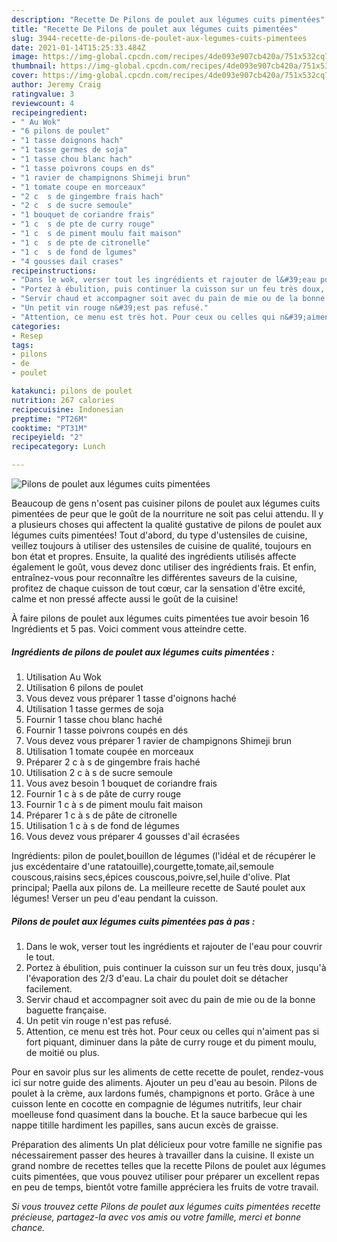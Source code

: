 ```yaml
---
description: "Recette De Pilons de poulet aux légumes cuits pimentées"
title: "Recette De Pilons de poulet aux légumes cuits pimentées"
slug: 3944-recette-de-pilons-de-poulet-aux-legumes-cuits-pimentees
date: 2021-01-14T15:25:33.484Z
image: https://img-global.cpcdn.com/recipes/4de093e907cb420a/751x532cq70/pilons-de-poulet-aux-legumes-cuits-pimentees-photo-principale-de-la-recette.jpg
thumbnail: https://img-global.cpcdn.com/recipes/4de093e907cb420a/751x532cq70/pilons-de-poulet-aux-legumes-cuits-pimentees-photo-principale-de-la-recette.jpg
cover: https://img-global.cpcdn.com/recipes/4de093e907cb420a/751x532cq70/pilons-de-poulet-aux-legumes-cuits-pimentees-photo-principale-de-la-recette.jpg
author: Jeremy Craig
ratingvalue: 3
reviewcount: 4
recipeingredient:
- " Au Wok"
- "6 pilons de poulet"
- "1 tasse doignons hach"
- "1 tasse germes de soja"
- "1 tasse chou blanc hach"
- "1 tasse poivrons coups en ds"
- "1 ravier de champignons Shimeji brun"
- "1 tomate coupe en morceaux"
- "2 c  s de gingembre frais hach"
- "2 c  s de sucre semoule"
- "1 bouquet de coriandre frais"
- "1 c  s de pte de curry rouge"
- "1 c  s de piment moulu fait maison"
- "1 c  s de pte de citronelle"
- "1 c  s de fond de lgumes"
- "4 gousses dail crases"
recipeinstructions:
- "Dans le wok, verser tout les ingrédients et rajouter de l&#39;eau pour couvrir le tout."
- "Portez à ébulition, puis continuer la cuisson sur un feu très doux, jusqu&#39;à l&#39;évaporation des 2/3 d&#39;eau. La chair du poulet doit se détacher facilement."
- "Servir chaud et accompagner soit avec du pain de mie ou de la bonne baguette française."
- "Un petit vin rouge n&#39;est pas refusé."
- "Attention, ce menu est très hot. Pour ceux ou celles qui n&#39;aiment pas si fort piquant, diminuer dans la pâte de curry rouge et du piment moulu, de moitié ou plus."
categories:
- Resep
tags:
- pilons
- de
- poulet

katakunci: pilons de poulet 
nutrition: 267 calories
recipecuisine: Indonesian
preptime: "PT26M"
cooktime: "PT31M"
recipeyield: "2"
recipecategory: Lunch

---
```



![Pilons de poulet aux légumes cuits pimentées](https://img-global.cpcdn.com/recipes/4de093e907cb420a/751x532cq70/pilons-de-poulet-aux-legumes-cuits-pimentees-photo-principale-de-la-recette.jpg)

Beaucoup de gens n'osent pas cuisiner pilons de poulet aux légumes cuits pimentées de peur que le goût de la nourriture ne soit pas celui attendu. Il y a plusieurs choses qui affectent la qualité gustative de pilons de poulet aux légumes cuits pimentées! Tout d'abord, du type d'ustensiles de cuisine, veillez toujours à utiliser des ustensiles de cuisine de qualité, toujours en bon état et propres. Ensuite, la qualité des ingrédients utilisés affecte également le goût, vous devez donc utiliser des ingrédients frais. Et enfin, entraînez-vous pour reconnaître les différentes saveurs de la cuisine, profitez de chaque cuisson de tout cœur, car la sensation d'être excité, calme et non pressé affecte aussi le goût de la cuisine!

<!--inarticleads1-->

À faire pilons de poulet aux légumes cuits pimentées tue avoir besoin 16 Ingrédients et 5 pas. Voici comment vous atteindre cette.

##### Ingrédients de pilons de poulet aux légumes cuits pimentées :

1. Utilisation  Au Wok
1. Utilisation 6 pilons de poulet
1. Vous devez vous préparer 1 tasse d&#39;oignons haché
1. Utilisation 1 tasse germes de soja
1. Fournir 1 tasse chou blanc haché
1. Fournir 1 tasse poivrons coupés en dés
1. Vous devez vous préparer 1 ravier de champignons Shimeji brun
1. Utilisation 1 tomate coupée en morceaux
1. Préparer 2 c à s de gingembre frais haché
1. Utilisation 2 c à s de sucre semoule
1. Vous avez besoin 1 bouquet de coriandre frais
1. Fournir 1 c à s de pâte de curry rouge
1. Fournir 1 c à s de piment moulu fait maison
1. Préparer 1 c à s de pâte de citronelle
1. Utilisation 1 c à s de fond de légumes
1. Vous devez vous préparer 4 gousses d&#39;ail écrasées


Ingrédients: pilon de poulet,bouillon de légumes (l&#39;idéal et de récupérer le jus excédentaire d&#39;une ratatouille),courgette,tomate,ail,semoule couscous,raisins secs,épices couscous,poivre,sel,huile d&#39;olive. Plat principal; Paella aux pilons de. La meilleure recette de Sauté poulet aux légumes! Verser un peu d&#39;eau pendant la cuisson. 

<!--inarticleads2-->

##### Pilons de poulet aux légumes cuits pimentées pas à pas :

1. Dans le wok, verser tout les ingrédients et rajouter de l&#39;eau pour couvrir le tout.
1. Portez à ébulition, puis continuer la cuisson sur un feu très doux, jusqu&#39;à l&#39;évaporation des 2/3 d&#39;eau. La chair du poulet doit se détacher facilement.
1. Servir chaud et accompagner soit avec du pain de mie ou de la bonne baguette française.
1. Un petit vin rouge n&#39;est pas refusé.
1. Attention, ce menu est très hot. Pour ceux ou celles qui n&#39;aiment pas si fort piquant, diminuer dans la pâte de curry rouge et du piment moulu, de moitié ou plus.


Pour en savoir plus sur les aliments de cette recette de poulet, rendez-vous ici sur notre guide des aliments. Ajouter un peu d&#39;eau au besoin. Pilons de poulet à la crème, aux lardons fumés, champignons et porto. Grâce à une cuisson lente en cocotte en compagnie de légumes nutritifs, leur chair moelleuse fond quasiment dans la bouche. Et la sauce barbecue qui les nappe titille hardiment les papilles, sans aucun excès de graisse. 

<!--inarticleads1-->

<p>
Préparation des aliments Un plat délicieux pour votre famille ne signifie pas nécessairement passer des heures à travailler dans la cuisine. Il existe un grand nombre de recettes telles que la recette Pilons de poulet aux légumes cuits pimentées, que vous pouvez utiliser pour préparer un excellent repas en peu de temps, bientôt votre famille appréciera les fruits de votre travail.
</p>

<p>
<i>Si vous trouvez cette Pilons de poulet aux légumes cuits pimentées recette précieuse, partagez-la avec vos amis ou votre famille, merci et bonne chance.</i>
</p>
